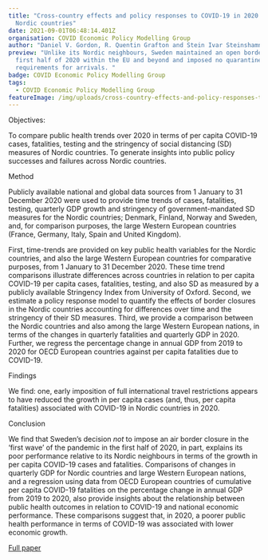 ```yaml
---
title: "Cross-country effects and policy responses to COVID-19 in 2020: The
  Nordic countries"
date: 2021-09-01T06:48:14.401Z
organisation: COVID Economic Policy Modelling Group
author: "Daniel V. Gordon, R. Quentin Grafton and Stein Ivar Steinshamn  "
preview: "Unlike its Nordic neighbours, Sweden maintained an open border in the
  first half of 2020 within the EU and beyond and imposed no quarantine
  requirements for arrivals. "
badge: COVID Economic Policy Modelling Group
tags:
  - COVID Economic Policy Modelling Group
featureImage: /img/uploads/cross-country-effects-and-policy-responses-to-covid-19-in-2020-the-nordic-countries.png
---
```

Objectives:

To compare public health trends over 2020 in terms of per capita COVID-19 cases, fatalities, testing and the stringency of social distancing (SD) measures of Nordic countries. To generate insights into public policy successes and failures across Nordic countries.

Method

Publicly available national and global data sources from 1 January to 31 December 2020 were used to provide time trends of cases, fatalities, testing, quarterly GDP growth and stringency of government-mandated SD measures for the Nordic countries; Denmark, Finland, Norway and Sweden, and, for comparison purposes, the large Western European countries (France, Germany, Italy, Spain and United Kingdom).

First, time-trends are provided on key public health variables for the Nordic countries, and also the large Western European countries for comparative purposes, from 1 January to 31 December 2020. These time trend comparisons illustrate differences across countries in relation to per capita COVID-19 per capita cases, fatalities, testing, and also SD as measured by a publicly available Stringency Index from University of Oxford. Second, we estimate a policy response model to quantify the effects of border closures in the Nordic countries accounting for differences over time and the stringency of their SD measures. Third, we provide a comparison between the Nordic countries and also among the large Western European nations, in terms of the changes in quarterly fatalities and quarterly GDP in 2020. Further, we regress the percentage change in annual GDP from 2019 to 2020 for OECD European countries against per capita fatalities due to COVID-19.

Findings

We find: one, early imposition of full international travel restrictions appears to have reduced the growth in per capita cases (and, thus, per capita fatalities) associated with COVID-19 in Nordic countries in 2020.

Conclusion

We find that Sweden’s decision *not* to impose an air border closure in the ‘first wave’ of the pandemic in the first half of 2020, in part, explains its poor performance relative to its Nordic neighbours in terms of the growth in per capita COVID-19 cases and fatalities. Comparisons of changes in quarterly GDP for Nordic countries and large Western European nations, and a regression using data from OECD European countries of cumulative per capita COVID-19 fatalities on the percentage change in annual GDP from 2019 to 2020, also provide insights about the relationship between public health outcomes in relation to COVID-19 and national economic performance. These comparisons suggest that, in 2020, a poorer public health performance in terms of COVID-19 was associated with lower economic growth.

[Full paper](https://www.sciencedirect.com/science/article/pii/S0313592621000643)